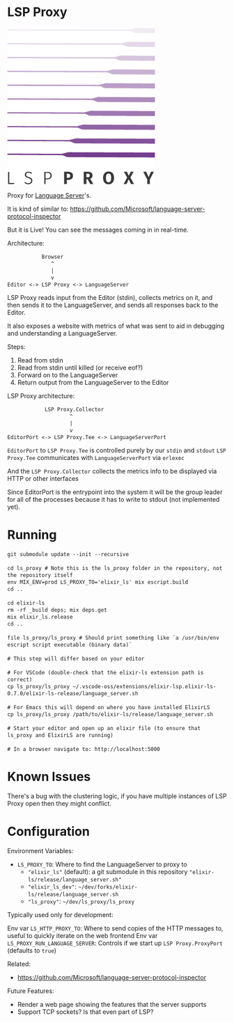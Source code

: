 # LSP Proxy

![LSP Proxy Logo](LSPProxy_logo.png)

Proxy for [Language Server](https://microsoft.github.io/language-server-protocol/)'s.

It is kind of similar to:
https://github.com/Microsoft/language-server-protocol-inspector

But it is Live! You can see the messages coming in in real-time.

Architecture:
```
           Browser
              ^
              |
              v
Editor <-> LSP Proxy <-> LanguageServer
```

LSP Proxy reads input from the Editor (stdin), collects metrics on it, and then sends it to the LanguageServer, and sends all responses back to the Editor.

It also exposes a website with metrics of what was sent to aid in debugging and understanding a LanguageServer.

Steps:
1) Read from stdin
2) Read from stdin until killed (or receive eof?)
3) Forward on to the LanguageServer
4) Return output from the LanguageServer to the Editor 

LSP Proxy architecture:
```
            LSP Proxy.Collector
                    ^
                    |
                    v
EditorPort <-> LSP Proxy.Tee <-> LanguageServerPort
```

`EditorPort` to `LSP Proxy.Tee` is controlled purely by our `stdin` and `stdout`
`LSP Proxy.Tee` communicates with `LanguageServerPort` via `erlexec`

And the `LSP Proxy.Collector` collects the metrics info to be displayed via HTTP or other interfaces

Since EditorPort is the entrypoint into the system it will be the group leader for all of the processes because it has to write to stdout (not implemented yet).

# Running

```
git submodule update --init --recursive

cd ls_proxy # Note this is the ls_proxy folder in the repository, not the repository itself
env MIX_ENV=prod LS_PROXY_TO='elixir_ls' mix escript.build
cd ..

cd elixir-ls
rm -rf _build deps; mix deps.get
mix elixir_ls.release
cd ..

file ls_proxy/ls_proxy # Should print something like `a /usr/bin/env escript script executable (binary data)`

# This step will differ based on your editor

# For VSCode (double-check that the elixir-ls extension path is correct)
cp ls_proxy/ls_proxy ~/.vscode-oss/extensions/elixir-lsp.elixir-ls-0.7.0/elixir-ls-release/language_server.sh

# For Emacs this will depend on where you have installed ElixirLS
cp ls_proxy/ls_proxy /path/to/elixir-ls/release/language_server.sh

# Start your editor and open up an elixir file (to ensure that ls_proxy and ElixirLS are running)

# In a browser navigate to: http://localhost:5000
```

# Known Issues

There's a bug with the clustering logic, if you have multiple instances of LSP Proxy open then they might conflict.

# Configuration

Environment Variables:
- `LS_PROXY_TO`: Where to find the LanguageServer to proxy to
  - `"elixir_ls"` (default): a git submodule in this repository `"elixir-ls/release/language_server.sh"`
  - `"elixir_ls_dev"`: `~/dev/forks/elixir-ls/release/language_server.sh`
  - `"ls_proxy"`: `~/dev/ls_proxy/ls_proxy`

Typically used only for development:

Env var `LS_HTTP_PROXY_TO`: Where to send copies of the HTTP messages to, useful to quickly iterate on the web frontend
Env var `LS_PROXY_RUN_LANGUAGE_SERVER`: Controls if we start up `LSP Proxy.ProxyPort` (defaults to `true`)

Related:
* https://github.com/Microsoft/language-server-protocol-inspector

Future Features:
* Render a web page showing the features that the server supports
* Support TCP sockets? Is that even part of LSP?
